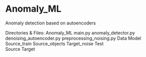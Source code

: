 # Anomaly_ML
Anomaly detection based on autoencoders

Directories & Files:
Anomaly_ML
	main.py
	anomaly_detector.py
	denoising_autoencoder.py
	preprocessing_noising.py
	Data
		Model
		Source_train
		Source_objects
		Target_noise
	Test	
		Source
		Target
